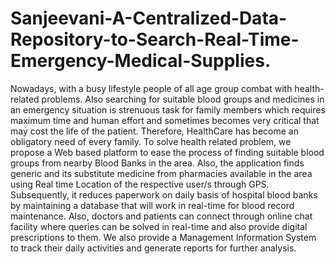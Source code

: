 # Sanjeevani-A-Centralized-Data-Repository-to-Search-Real-Time-Emergency-Medical-Supplies.
Nowadays, with a busy lifestyle people of all age group combat with health-related problems. Also searching for suitable blood groups and medicines in an emergency situation is strenuous task for family members which requires maximum time and human effort and sometimes becomes very critical that may cost the life of the patient. Therefore, HealthCare has become an obligatory need of every family. To solve health related problem, we propose a Web based platform to ease the process of finding suitable blood groups from nearby Blood Banks in the area. Also, the application finds generic and its substitute medicine from pharmacies available in the area using Real time Location of the respective user/s through GPS. Subsequently, it reduces paperwork on daily basis of hospital blood banks by maintaining a database that will work in real-time for blood record maintenance. Also, doctors and patients can connect through online chat facility where queries can be solved in real-time and also provide digital prescriptions to them. We also provide a Management Information System to track their daily activities and generate reports for further analysis. 
